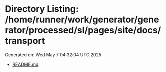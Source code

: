 # Directory Listing: /home/runner/work/generator/generator/processed/sl/pages/site/docs/transport
Generated on: Wed May  7 04:32:04 UTC 2025

- [README.md](README.md)
